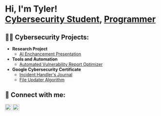 <h1>Hi, I'm Tyler! <br/>
  <a href="linkedin.com/in/tyler-barros1">Cybersecurity Student</a>, <a href="linkedin.com/in/tyler-barros1">Programmer</a>

<h2>👨‍💻 Cybersecurity Projects:</h2>

- <b>Research Project</b>
  - [AI Enchancement Presentation](https://github.com/TylerJBarros/MassCyberCenter-AI-Enchancement/tree/main)
- <b>Tools and Automation</b>
  - [Automated Vulnerability Report Optimizer](https://github.com/TylerJBarros/Automated-Vulnerability-Report-Optimizer)
- <b>Google Cybersecurity Certificate</b>
  - [Incident Handler's Journal](https://github.com/TylerJBarros/Incident-Handlers-Journal)
  - [File Updater Algorithm](https://github.com/TylerJBarros/File-Updater-Algorithm)



<h2> 🤳 Connect with me:</h2>


[<img align="left" alt="TylerJBarros | LinkedIn" width="22px" src="https://media.cmsmax.com/fjliwncknaoc0txjp1m4f/linkedin-logo.png" />][linkedin]
[<img align="left" alt="TylerJBarros | Handshake" width="22px" src="https://encrypted-tbn0.gstatic.com/images?q=tbn:ANd9GcTUk8r5f43GjmrmlM4sqQBu4yzAIcGjYFKThQ&s" />][Handshake]



[linkedin]: linkedin.com/in/tyler-barros1
[Handshake]: https://bridgew.joinhandshake.com/profiles/44866954




<!--
**TylerJBarros/TylerJBarros** is a ✨ _special_ ✨ repository because its `README.md` (this file) appears on your GitHub profile.

Here are some ideas to get you started:

- 🔭 I’m currently working on ...
- 🌱 I’m currently learning ...
- 👯 I’m looking to collaborate on ...
- 🤔 I’m looking for help with ...
- 💬 Ask me about ...
- 📫 How to reach me: ...
- 😄 Pronouns: ...
- ⚡ Fun fact: ...
-->
